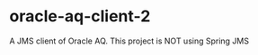 oracle-aq-client-2
==================

A JMS client of Oracle AQ. This project is NOT using Spring JMS
